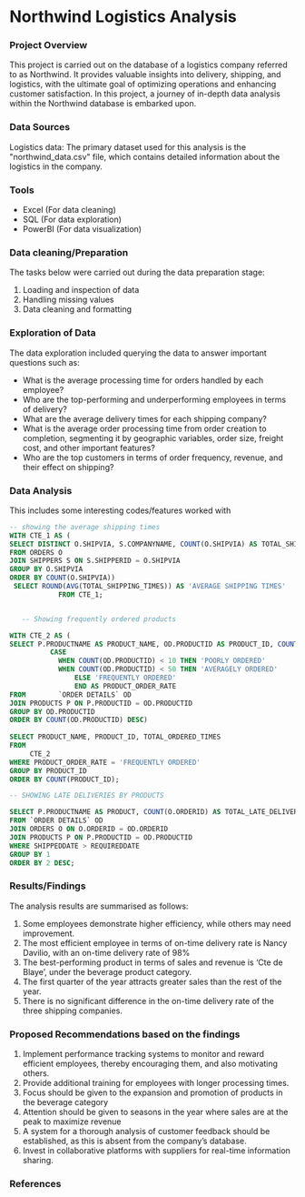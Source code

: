 # Northwind Logistics Analysis

### Project Overview
This project is carried out on the database of a logistics company referred to as Northwind. It provides valuable insights into delivery, shipping, and logistics, with the ultimate goal of optimizing operations and enhancing customer satisfaction.  In this project, a journey of in-depth data analysis within the Northwind database is embarked upon.

### Data Sources

Logistics data: The primary dataset used for this analysis is the "northwind_data.csv" file, which contains detailed information about the logistics in the company.

### Tools

- Excel (For data cleaning)
- SQL (For data exploration)
- PowerBI (For data visualization)

### Data cleaning/Preparation 
The tasks below were carried out during the data preparation stage:
1. Loading and inspection of data
2. Handling missing values
3. Data cleaning and formatting

### Exploration of Data
The data exploration included querying the data to answer important questions such as:

- What is the average processing time for orders handled by each employee?
- Who are the top-performing and underperforming employees in terms of delivery?
- What are the average delivery times for each shipping company?
- What is the average order processing time from order creation to completion, segmenting it by geographic variables, order size, freight cost, and other important features?
- Who are the top customers in terms of order frequency, revenue, and their effect on shipping?

### Data Analysis

This includes some interesting codes/features worked with

```sql
-- showing the average shipping times
WITH CTE_1 AS (
SELECT DISTINCT O.SHIPVIA, S.COMPANYNAME, COUNT(O.SHIPVIA) AS TOTAL_SHIPPING_TIMES
FROM ORDERS O
JOIN SHIPPERS S ON S.SHIPPERID = O.SHIPVIA
GROUP BY O.SHIPVIA
ORDER BY COUNT(O.SHIPVIA))
 SELECT ROUND(AVG(TOTAL_SHIPPING_TIMES)) AS 'AVERAGE SHIPPING TIMES'
    		FROM CTE_1;   


   -- Showing frequently ordered products

WITH CTE_2 AS (
SELECT P.PRODUCTNAME AS PRODUCT_NAME, OD.PRODUCTID AS PRODUCT_ID, COUNT(OD.PRODUCTID) AS TOTAL_ORDERED_TIMES,
      	  CASE	
      		WHEN COUNT(OD.PRODUCTID) < 10 THEN 'POORLY ORDERED'
       		WHEN COUNT(OD.PRODUCTID) < 50 THEN 'AVERAGELY ORDERED'
        		ELSE 'FREQUENTLY ORDERED'
        		END AS PRODUCT_ORDER_RATE
FROM		`ORDER DETAILS` OD
JOIN PRODUCTS P ON P.PRODUCTID = OD.PRODUCTID
GROUP BY OD.PRODUCTID
ORDER BY COUNT(OD.PRODUCTID) DESC)
       
SELECT PRODUCT_NAME, PRODUCT_ID, TOTAL_ORDERED_TIMES
FROM
     CTE_2
WHERE PRODUCT_ORDER_RATE = 'FREQUENTLY ORDERED'
GROUP BY PRODUCT_ID
ORDER BY COUNT(PRODUCT_ID);

-- SHOWING LATE DELIVERIES BY PRODUCTS

SELECT P.PRODUCTNAME AS PRODUCT, COUNT(O.ORDERID) AS TOTAL_LATE_DELIVERIES
FROM `ORDER DETAILS` OD
JOIN ORDERS O ON O.ORDERID = OD.ORDERID
JOIN PRODUCTS P ON P.PRODUCTID = OD.PRODUCTID
WHERE SHIPPEDDATE > REQUIREDDATE
GROUP BY 1
ORDER BY 2 DESC;

```
### Results/Findings

The analysis results are summarised as follows:
1. Some employees demonstrate higher efficiency, while others may need improvement.
2. The most efficient employee in terms of on-time delivery rate is Nancy Davilio, with an on-time delivery rate of 98%
3. The best-performing product in terms of sales and revenue is ‘Cte de Blaye’, under the beverage product category.
4. The first quarter of the year attracts greater sales than the rest of the year.
5. There is no significant difference in the on-time delivery rate of the three shipping companies.

### Proposed Recommendations based on the findings

1. Implement performance tracking systems to monitor and reward efficient employees, thereby encouraging them, and also motivating others.
2. Provide additional training for employees with longer processing times.
3. Focus should be given to the expansion and promotion of products in the beverage category
4. Attention should be given to seasons in the year where sales are at the peak to maximize revenue
5. A system for a thorough analysis of customer feedback should be established, as this is absent from the company’s database.
6. Invest in collaborative platforms with suppliers for real-time information sharing.

### References



